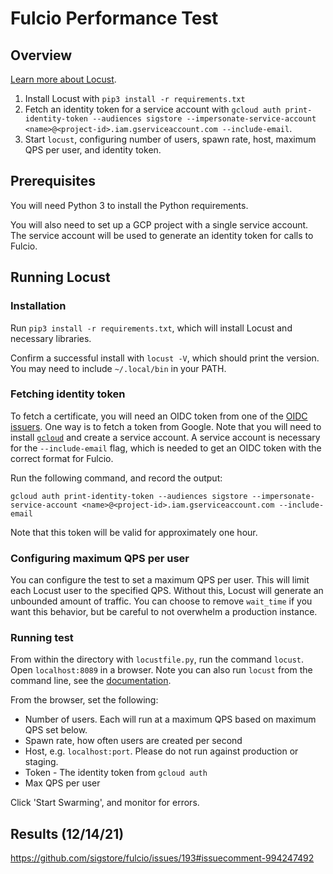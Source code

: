 # Fulcio Performance Test

## Overview

[Learn more about Locust](http://docs.locust.io/en/stable/index.html).

1. Install Locust with `pip3 install -r requirements.txt`
1. Fetch an identity token for a service account with `gcloud auth print-identity-token --audiences sigstore --impersonate-service-account <name>@<project-id>.iam.gserviceaccount.com --include-email`.
1. Start `locust`, configuring number of users, spawn rate, host, maximum QPS per user, and identity token.

## Prerequisites

You will need Python 3 to install the Python requirements.

You will also need to set up a GCP project with a single service account. The service account will be used to generate an identity token for calls to Fulcio.

## Running Locust

### Installation

Run `pip3 install -r requirements.txt`, which will install Locust and necessary libraries.

Confirm a successful install with `locust -V`, which should print the version. You may need to include `~/.local/bin` in your PATH.

### Fetching identity token

To fetch a certificate, you will need an OIDC token from one of the [OIDC issuers](https://github.com/sigstore/fulcio/blob/main/config/identity/config.yaml). One way is to fetch a token from Google. Note that you will need to install [`gcloud`](https://cloud.google.com/sdk/gcloud) and create a service account. A service account is necessary for the `--include-email` flag, which is needed to get an OIDC token with the correct format for Fulcio.

Run the following command, and record the output:

`gcloud auth print-identity-token --audiences sigstore --impersonate-service-account <name>@<project-id>.iam.gserviceaccount.com --include-email`

Note that this token will be valid for approximately one hour.

### Configuring maximum QPS per user

You can configure the test to set a maximum QPS per user. This will limit each Locust user to the specified QPS. Without this, Locust will generate an unbounded amount of traffic. You can choose to remove `wait_time` if you want this behavior, but be careful to not overwhelm a production instance.

### Running test

From within the directory with `locustfile.py`, run the command `locust`. Open `localhost:8089` in a browser. Note you can also run `locust` from the command line, see the [documentation](http://docs.locust.io/en/stable/configuration.html#configuration).

From the browser, set the following:
* Number of users. Each will run at a maximum QPS based on maximum QPS set below.
* Spawn rate, how often users are created per second
* Host, e.g. `localhost:port`. Please do not run against production or staging.
* Token - The identity token from `gcloud auth`
* Max QPS per user

Click 'Start Swarming', and monitor for errors.

## Results (12/14/21)

https://github.com/sigstore/fulcio/issues/193#issuecomment-994247492
